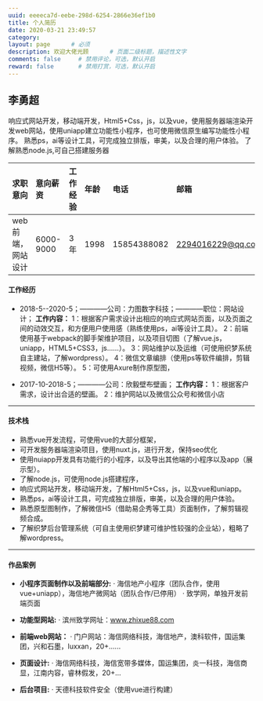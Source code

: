```yaml
---
uuid: eeeeca7d-eebe-298d-6254-2866e36ef1b0
title: 个人简历
date: 2020-03-21 23:49:57
category: 
layout: page      # 必须
description: 欢迎大佬光顾      # 页面二级标题，描述性文字
comments: false     # 禁用评论，可选，默认开启
reward: false       # 禁用打赏，可选，默认开启
---
```


##  李勇超
响应式网站开发，移动端开发，Html5+Css，js，以及vue，使用服务器端渲染开发web网站，使用uniapp建立功能性小程序，也可使用微信原生编写功能性小程序。
熟悉ps，ai等设计工具，可完成独立排版，审美，以及合理的用户体验。
了解熟悉node.js,可自己搭建服务器

| 求职意向 | 意向薪资 | 工作经验 | 年龄 | 电话 | 邮箱 |
| :-----| :---- | :---- | :-----| :---- | :---- |
| web前端，网站设计 | 6000-9000 | 3年 | 1998 | 15854388082 | 2294016229@qq.com |


#### 工作经历
* 2018-5--2020-5；————公司：力图数字科技；————职位：网站设计；
  <b>工作内容：</b>
  1：根据客户需求设计出相应的响应式网站页面，以及页面之间的动效交互，和方便用户使用感（熟练使用ps，ai等设计工具）。
  2：前端使用基于webpack的脚手架维护项目，以及项目切图（了解vue.js，uniapp，HTML5+CSS3，js......）。
  3：网站维护以及运维（可使用织梦系统自主建站，了解wordpress）。
  4：微信文章编排（使用ps等软件编排，剪辑视频，微信H5等）。
  5：可使用Axure制作原型图，

* 2017-10-2018-5；————公司：欣毅壁布壁画；
  <b>工作内容：</b>
  1：根据客户需求，设计出合适的壁画。
  2：维护网站以及微信公众号和微信小店

---------

#### 技术栈
* 熟悉vue开发流程，可使用vue的大部分框架，
* 可开发服务器端渲染项目，使用nuxt.js，进行开发，保持seo优化
* 使用nuiapp开发具有功能行的小程序，以及导出其他端的小程序以及app（展示型）。
* 了解node.js，可使用node.js搭建程序，
* 响应式网站开发，移动端开发，了解Html5+Css，js，以及vue和uniapp。
* 熟悉ps，ai等设计工具，可完成独立排版，审美，以及合理的用户体验。
* 熟悉原型图制作，了解微信H5（借助易企秀等工具）页面制作，了解剪辑视频合成。
* 了解织梦后台管理系统（可自主使用织梦建可维护性较强的企业站），粗略了解wordpress。

---------

#### 作品案例
* <b>小程序页面制作以及前端部分:</b>
  ·	海信地产小程序（团队合作，使用vue+uniapp），海信地产微网站（团队合作/已停用）
  · 致学网，单独开发前端页面
  
* <b>功能型网站:</b>
  ·	滨州致学网址：www.zhixue88.com
  
* <b>前端web网站：</b>
  ·	门户网站：海信网络科技，海信地产，澳科软件，国运集团，兴和石墨，luxxan，20+......

* <b>页面设计:</b>
  ·	海信网络科技，海信宽带多媒体，国运集团，炎一科技，海信商显，江南内容，睿林假发，20+...

* <b>后台项目:</b>
  ·	天德科技软件安全（使用vue进行构建）
